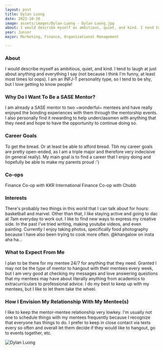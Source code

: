 ```yaml
---
layout: post
title: Dylan Luong 
date: 2022-10-20
image: assets/images/Dylan-Luong - Dylan Luong.jpg
about: I would describe myself as ambitious, quiet, and kind. I tend to laugh at just about anything and everything I say (not because I think I'm funny, at least most times lol oops). I am an INFJ-T personality type, so I tend to be shy, but I love getting to know people!
year: Junior
major: Marketing, Finance, Organizational Management

---
```


### About

I would describe myself as ambitious, quiet, and kind. I tend to laugh at just about anything and everything I say (not because I think I'm funny, at least most times lol oops). I am an INFJ-T personality type, so I tend to be shy, but I love getting to know people!

### Why Do I Want To Be a SASE Mentor?

I am already a SASE mentor to two ~wonderful~ mentees and have really enjoyed the bonding experiences with them through the mentorship events. I also personally find it rewarding to help underclassmen with anything that they need and hope to have the opportunity to continue doing so.

### Career Goals

To get the bread. Or at least be able to afford bread. Tbh my career goals are pretty open-ended, as I am a triple major and therefore very indecisive (in general really). My main goal is to find a career that I enjoy doing and hopefully be able to make my parents proud :')

### Co-ops

Finance Co-op with KKR
International Finance Co-op with Chubb

### Interests

There's probably two things in this world that I can talk about for hours: basketball and marvel. Other than that, I like staying active and going to dac at 7am everyday to work out. I like to find new ways to express my creative side. In the past I've tried writing, making youtube videos, and even painting. Currently I enjoy taking photos, specifically food photography because I have also been trying to cook more often. @khangalow on insta aha ha...

### What to Expect From Me

I plan to be there for my mentee 24/7 for anything that they need. Granted I may not be the type of mentor to hangout with their mentees every week, but I am very good at checking my messages and love answering questions that my mentees may have about literally anything from academics to extracurriculars to professional advice. I do my best to keep up with my mentees, but I like to let them take the wheel.

### How I Envision My Relationship With My Mentee(s) 

I like to keep the mentor-mentee relationship very lowkey. I'm usually not one to schedule things with my mentees frequently because I recognize that everyone has things to do. I prefer to keep in close contact via texts every so often and overall let them decide if they would like to hangout, go to events together, etc.

<div class="text-center my-5">
    <img src="https://sase-drexel.github.io/mentorship-2021/assets/images/Dylan-Luong.jpg" alt="Dylan Luong" class="rounded post-img" />
</div>
